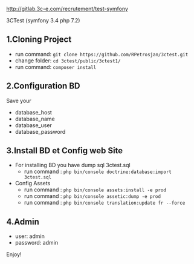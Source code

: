   http://gitlab.3c-e.com/recrutement/test-symfony
 
 3CTest (symfony 3.4 php 7.2)
  
 1.Cloning Project
--------------

 * run command:  `git clone https://github.com/RPetrosjan/3ctest.git`
 * change folder: `cd 3ctest/public/3ctest1/`
 * run command: `composer install`

2.Configuration BD
--------------
  
  Save your 
   - database_host
   - database_name
   - database_user
   - database_password
  
3.Install BD et Config web Site
---------------
 - For installing BD you have dump sql 3ctest.sql
   * run command : `php bin/console doctrine:database:import 3ctest.sql`
 - Config Assets
   * run command : `php bin/console assets:install -e prod`
   * run command : `php bin/console assetic:dump -e prod`
   * run command : `php bin/console translation:update fr --force`
 

4.Admin    
---------------
  - user: admin
  - password: admin
 
 
Enjoy!
